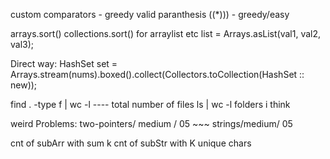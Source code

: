 custom comparators - greedy 
valid paranthesis ((*))) - greedy/easy





arrays.sort()
collections.sort() for arraylist etc
list = Arrays.asList(val1, val2, val3); 


Direct way:
HashSet<Integer> set = Arrays.stream(nums).boxed().collect(Collectors.toCollection(HashSet :: new));


find . -type f | wc -l      ---- total number of files
ls | wc -l                       folders i think



weird Problems:
   two-pointers/ medium / 05  ~~~ strings/medium/ 05

   cnt of subArr with sum k           cnt of subStr with K unique chars